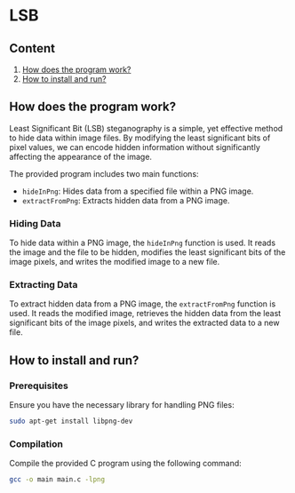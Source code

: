 # LSB

## Content
1. [How does the program work?](#how-does-the-program-work)
2. [How to install and run?](#how-to-install-and-run)

## How does the program work?

Least Significant Bit (LSB) steganography is a simple, yet effective method to hide data within image files. By modifying the least significant bits of pixel values, we can encode hidden information without significantly affecting the appearance of the image.

The provided program includes two main functions:
- `hideInPng`: Hides data from a specified file within a PNG image.
- `extractFromPng`: Extracts hidden data from a PNG image.

### Hiding Data

To hide data within a PNG image, the `hideInPng` function is used. It reads the image and the file to be hidden, modifies the least significant bits of the image pixels, and writes the modified image to a new file.

### Extracting Data

To extract hidden data from a PNG image, the `extractFromPng` function is used. It reads the modified image, retrieves the hidden data from the least significant bits of the image pixels, and writes the extracted data to a new file.

## How to install and run?

### Prerequisites

Ensure you have the necessary library for handling PNG files:

```bash
sudo apt-get install libpng-dev
```
### Compilation

Compile the provided C program using the following command:

```bash
gcc -o main main.c -lpng
```